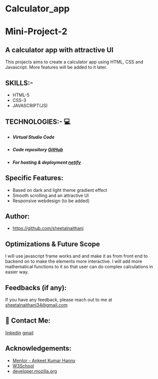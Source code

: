 # Calculator_app
# Mini-Project-2 
## A calculator app with attractive UI

This projects aims  to create a calculator app using HTML, CSS and Javascript. More features will be added to it later.
## SKILLS:-
- HTML-5
- CSS-3
- JAVASCRIPT(JS)

## TECHNOLOGIES:- 💻
- ##### Virtual Studio Code
-  ##### Code repository [GitHub](https://github.com/)
-  ##### For hosting & deployment [netify](https://netify.com/)

## Specific Features:

- Based on dark and light theme gradient effect
- Smooth scrolling and an attractive UI
- Responsive webdesign (to be added)

## Author:

- https://github.com/sheetalnaithani

## Optimizations & Future Scope

I will use javascript frame works and and make it as from front end to backend on to make the elements more interactive. I will add more mathematical functions to it so that user can do complex calculations in easier way.
  
## Feedbacks (if any):

If you have any feedback, please reach out to me at sheetalnaithani34@gmail.com

  
## 🔗 Contact Me:
[linkedin](https://www.linkedin.com/in/sheetal-naithani-2a9001210/)
 [gmail](https://mail.google.com/mail/u/0/#inbox)

  
## Acknowledgements:

 - [Mentor - Ankeet Kumar Hanny](https://www.linkedin.com/in/ankeethanny007/) 
 - [W3School](https://www.w3schools.com/)
 - [developer.mozilla.org](https://developer.mozilla.org/en-US/docs/Web/CSS)
 
